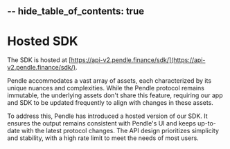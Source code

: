 --
hide_table_of_contents: true
---

# Hosted SDK

The SDK is hosted at [https://api-v2.pendle.finance/sdk/](https://api-v2.pendle.finance/sdk/).

Pendle accommodates a vast array of assets, each characterized by its unique nuances and complexities. While the Pendle protocol remains immutable, the underlying assets don't share this feature, requiring our app and SDK to be updated frequently to align with changes in these assets.

To address this, Pendle has introduced a hosted version of our SDK. It ensures the output remains consistent with Pendle's UI and keeps up-to-date with the latest protocol changes. The API design prioritizes simplicity and stability, with a high rate limit to meet the needs of most users.
